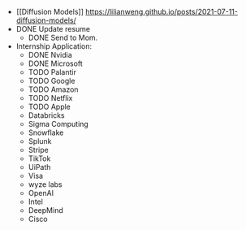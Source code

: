 - [[Diffusion Models]] https://lilianweng.github.io/posts/2021-07-11-diffusion-models/
- DONE Update resume
	- DONE Send to Mom.
- Internship Application:
	- DONE Nvidia
	- DONE Microsoft
	- TODO Palantir
	- TODO Google
	- TODO Amazon
	- TODO Netflix
	- TODO Apple
	- Databricks
	- Sigma Computing
	- Snowflake
	- Splunk
	- Stripe
	- TikTok
	- UiPath
	- Visa
	- wyze labs
	- OpenAI
	- Intel
	- DeepMind
	- Cisco